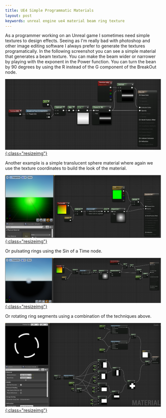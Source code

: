 ```yaml
---
title: UE4 Simple Programmatic Materials
layout: post
keywords: unreal engine ue4 material beam ring texture
---
```


As a programmer working on an Unreal game I sometimes need simple textures to design effects. Seeing as I'm really bad with photoshop and other image editing software I always prefer to generate the textures programatically. In the following screenshot you can see a simple material that generates a beam texture. You can make the beam wider or narrower by playing with the exponent in the Power function. You can turn the bean by 90 degrees by using the R instead of the G component of the BreakOut node.

[![Simple Beam Material](/images/2018-10-15-beam-material.png){:class="resizeimg"}](/images/2018-10-15-beam-material.png)

Another example is a simple translucent sphere material where again we use the texture coordinates to build the look of the material.

[![Simple Translucent Sphere Material](/images/2018-10-15-sphere-material.png){:class="resizeimg"}](/images/2018-10-15-sphere-material.png)

Or pulsating rings using the Sin of a Time node.

[![Pulsating Rings Material](/images/2018-10-15-pulsating-rings-material.png){:class="resizeimg"}](/images/2018-10-15-pulsating-rings-material.png)

Or rotating ring segments using a combination of the techniques above.

[![Rotating Ring Segments Material](/images/2018-10-15-rotating-ring-segments-material.png){:class="resizeimg"}](/images/2018-10-15-rotating-ring-segments-material.png)

